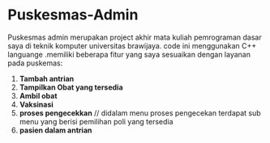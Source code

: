 # Puskesmas-Admin
Puskesmas admin merupakan project akhir mata kuliah pemrograman dasar saya di teknik komputer universitas brawijaya.
code ini menggunakan C++ languange
.memiliki beberapa fitur yang saya sesuaikan dengan layanan pada puskemas:
1. **Tambah antrian**
2. **Tampilkan Obat yang tersedia**
3. **Ambil obat**
4. **Vaksinasi**
5. **proses pengecekkan** // didalam menu proses pengecekan terdapat sub menu yang berisi pemilihan poli yang tersedia
6. **pasien dalam antrian**
